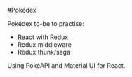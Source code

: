 #Pokédex

Pokédex to-be to practise:

- React with Redux
- Redux middleware
- Redux thunk/saga

Using PokéAPI and Material UI for React.
